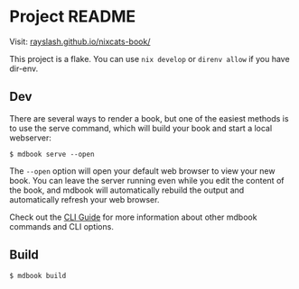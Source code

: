 # Project README

Visit: [rayslash.github.io/nixcats-book/](https://rayslash.github.io/nixcats-book/) 

This project is a flake. You can use `nix develop` or `direnv allow` if you have dir-env.

## Dev
There are several ways to render a book, but one of the easiest methods is to use the serve command, which will build your book and start a local webserver:
```shell
$ mdbook serve --open
```

The `--open` option will open your default web browser to view your new book. You can leave the server running even while you edit the content of the book, and mdbook will automatically rebuild the output and automatically refresh your web browser.

Check out the [CLI Guide](https://rust-lang.github.io/mdBook/cli/index.html) for more information about other mdbook commands and CLI options.

## Build
```shell
$ mdbook build
```
